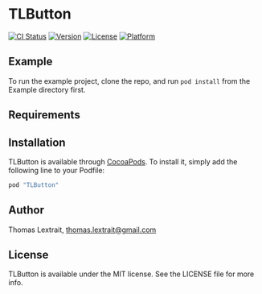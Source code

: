 # TLButton

[![CI Status](http://img.shields.io/travis/tlextrait/TLButton.svg?style=flat)](https://travis-ci.org/tlextrait/TLButton)
[![Version](https://img.shields.io/cocoapods/v/TLButton.svg?style=flat)](http://cocoapods.org/pods/TLButton)
[![License](https://img.shields.io/cocoapods/l/TLButton.svg?style=flat)](http://cocoapods.org/pods/TLButton)
[![Platform](https://img.shields.io/cocoapods/p/TLButton.svg?style=flat)](http://cocoapods.org/pods/TLButton)

## Example

To run the example project, clone the repo, and run `pod install` from the Example directory first.

## Requirements

## Installation

TLButton is available through [CocoaPods](http://cocoapods.org). To install
it, simply add the following line to your Podfile:

```ruby
pod "TLButton"
```

## Author

Thomas Lextrait, thomas.lextrait@gmail.com

## License

TLButton is available under the MIT license. See the LICENSE file for more info.

